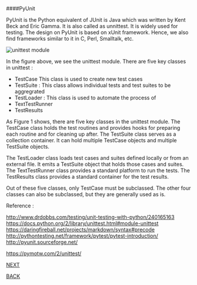 
####PyUnit

PyUnit is the Python equivalent of JUnit is Java which was written by Kent Beck and Eric Gamma. It is also called as unnittest. It is widely used for testing. The design on PyUnit is based on xUnit framework. Hence, we also find frameworks similar to it in C, Perl, Smalltalk, etc. 



![unittest module](http://twimgs.com/ddj/images/article/2014/0114/PythonUnitTest1.gif)

In the figure above, we see the unittest module. There are five key classes in unittest :

+ TestCase 
This class is used to create new test cases
+ TestSuite : This class allows individual tests and test suites to be aggregrated
+ TestLoader : This class is used to automate the process of 
+ TextTestRunner
+ TestResults




 
As Figure 1 shows, there are five key classes in the unittest module. The TestCase class holds the test routines and provides hooks for preparing each routine and for cleaning up after. The TestSuite class serves as a collection container. It can hold multiple TestCase objects and multiple TestSuite objects.

The TestLoader class loads test cases and suites defined locally or from an external file. It emits a TestSuite object that holds those cases and suites. The TextTestRunner class provides a standard platform to run the tests. The TestResults class provides a standard container for the test results.

Out of these five classes, only TestCase must be subclassed. The other four classes can also be subclassed, but they are generally used as is.



Reference :

http://www.drdobbs.com/testing/unit-testing-with-python/240165163
https://docs.python.org/2/library/unittest.html#module-unittest
https://daringfireball.net/projects/markdown/syntax#precode
http://pythontesting.net/framework/pytest/pytest-introduction/
http://pyunit.sourceforge.net/

https://pymotw.com/2/unittest/


[NEXT](https://github.com/hariniiyer/CSCI-5828_Presentation2_Testing-Frameworks/blob/master/unittestcode.md)

[BACK]()
